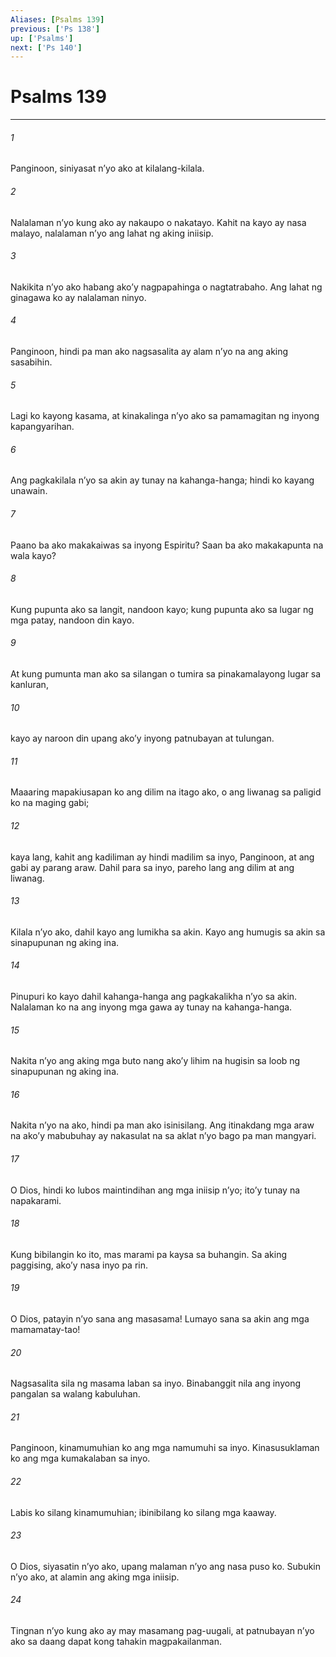 ```yaml
---
Aliases: [Psalms 139]
previous: ['Ps 138']
up: ['Psalms']
next: ['Ps 140']
---
```

# Psalms 139

***






















###### 1 










Panginoon, siniyasat nʼyo ako at kilalang-kilala. 





















###### 2 










Nalalaman nʼyo kung ako ay nakaupo o nakatayo. Kahit na kayo ay nasa malayo, nalalaman nʼyo ang lahat ng aking iniisip. 





















###### 3 










Nakikita nʼyo ako habang akoʼy nagpapahinga o nagtatrabaho. Ang lahat ng ginagawa ko ay nalalaman ninyo. 





















###### 4 










Panginoon, hindi pa man ako nagsasalita ay alam nʼyo na ang aking sasabihin. 





















###### 5 










Lagi ko kayong kasama, at kinakalinga nʼyo ako sa pamamagitan ng inyong kapangyarihan. 





















###### 6 










Ang pagkakilala nʼyo sa akin ay tunay na kahanga-hanga; hindi ko kayang unawain. 





















###### 7 










Paano ba ako makakaiwas sa inyong Espiritu? Saan ba ako makakapunta na wala kayo? 





















###### 8 










Kung pupunta ako sa langit, nandoon kayo; kung pupunta ako sa lugar ng mga patay, nandoon din kayo. 





















###### 9 










At kung pumunta man ako sa silangan o tumira sa pinakamalayong lugar sa kanluran, 





















###### 10 










kayo ay naroon din upang akoʼy inyong patnubayan at tulungan. 





















###### 11 










Maaaring mapakiusapan ko ang dilim na itago ako, o ang liwanag sa paligid ko na maging gabi; 





















###### 12 










kaya lang, kahit ang kadiliman ay hindi madilim sa inyo, Panginoon, at ang gabi ay parang araw. Dahil para sa inyo, pareho lang ang dilim at ang liwanag. 





















###### 13 










Kilala nʼyo ako, dahil kayo ang lumikha sa akin. Kayo ang humugis sa akin sa sinapupunan ng aking ina. 





















###### 14 










Pinupuri ko kayo dahil kahanga-hanga ang pagkakalikha nʼyo sa akin. Nalalaman ko na ang inyong mga gawa ay tunay na kahanga-hanga. 





















###### 15 










Nakita nʼyo ang aking mga buto nang akoʼy lihim na hugisin sa loob ng sinapupunan ng aking ina. 





















###### 16 










Nakita nʼyo na ako, hindi pa man ako isinisilang. Ang itinakdang mga araw na akoʼy mabubuhay ay nakasulat na sa aklat nʼyo bago pa man mangyari. 





















###### 17 










O Dios, hindi ko lubos maintindihan ang mga iniisip nʼyo; itoʼy tunay na napakarami. 





















###### 18 










Kung bibilangin ko ito, mas marami pa kaysa sa buhangin. Sa aking paggising, akoʼy nasa inyo pa rin. 





















###### 19 










O Dios, patayin nʼyo sana ang masasama! Lumayo sana sa akin ang mga mamamatay-tao! 





















###### 20 










Nagsasalita sila ng masama laban sa inyo. Binabanggit nila ang inyong pangalan sa walang kabuluhan. 





















###### 21 










Panginoon, kinamumuhian ko ang mga namumuhi sa inyo. Kinasusuklaman ko ang mga kumakalaban sa inyo. 





















###### 22 










Labis ko silang kinamumuhian; ibinibilang ko silang mga kaaway. 





















###### 23 










O Dios, siyasatin nʼyo ako, upang malaman nʼyo ang nasa puso ko. Subukin nʼyo ako, at alamin ang aking mga iniisip. 





















###### 24 










Tingnan nʼyo kung ako ay may masamang pag-uugali, at patnubayan nʼyo ako sa daang dapat kong tahakin magpakailanman.
